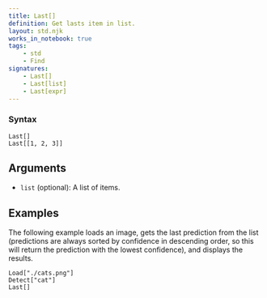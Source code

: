 ```yaml
---
title: Last[]
definition: Get lasts item in list.
layout: std.njk
works_in_notebook: true
tags:
    - std
    - Find
signatures:
    - Last[]
    - Last[list]
    - Last[expr]
---
```


### Syntax

```
Last[]
Last[[1, 2, 3]]
```

## Arguments

- `list` (optional): A list of items.

## Examples

The following example loads an image, gets the last prediction from the list (predictions are always sorted by confidence in descending order, so this will return the prediction with the lowest confidence), and displays the results.

```
Load["./cats.png"]
Detect["cat"]
Last[]
```